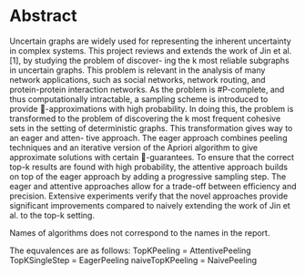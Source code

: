# Abstract
Uncertain graphs are widely used for representing the inherent uncertainty in complex systems.
This project reviews and extends the work of Jin et al. [1], by studying the problem of discover-
ing the k most reliable subgraphs in uncertain graphs. This problem is relevant in the analysis
of many network applications, such as social networks, network routing, and protein-protein
interaction networks. As the problem is #P-complete, and thus computationally intractable, a
sampling scheme is introduced to provide -approximations with high probability. In doing
this, the problem is transformed to the problem of discovering the k most frequent cohesive
sets in the setting of deterministic graphs. This transformation gives way to an eager and atten-
tive approach. The eager approach combines peeling techniques and an iterative version of the
Apriori algorithm to give approximate solutions with certain -guarantees. To ensure that the
correct top-k results are found with high probability, the attentive approach builds on top of
the eager approach by adding a progressive sampling step. The eager and attentive approaches
allow for a trade-off between efficiency and precision. Extensive experiments verify that the
novel approaches provide significant improvements compared to naively extending the work
of Jin et al. to the top-k setting.


Names of algorithms does not correspond to the names in the report.

The equvalences are as follows:
TopKPeeling = AttentivePeeling
TopKSingleStep = EagerPeeling
naiveTopKPeeling = NaivePeeling
